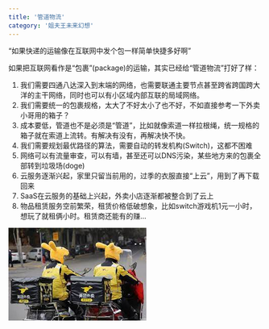 ```yaml
---
title: '管道物流'
category: '姐夫王未来幻想'
---
```


“如果快递的运输像在互联网中发个包一样简单快捷多好啊”

如果把互联网看作是“包裹”(package)的运输，其实已经给“管道物流”打好了样：

1. 我们需要四通八达深入到末端的网络，也需要联通主要节点甚至跨省跨国跨大洋的主干网络，同时也可以有小区域内部互联的局域网络。
2. 我们需要统一的包裹规格，太大了不好太小了也不好，不如直接参考一下外卖小哥用的箱子？
3. 成本要低，管道也不是必须是“管道”，比如就像索道一样拉根绳，统一规格的箱子就在索道上流转。有解决有没有，再解决快不快。
4. 我们需要规划最优路径的算法，需要自动的转发机构(Switch)，这都不困难
5. 网络可以有流量审查，可以有墙，甚至还可以DNS污染，某些地方来的包裹全部转到垃圾场(doge)
6. 云服务逐渐兴起，家里只留当前用的，过季的衣服直接“上云”，用到了再下载回来
7. SaaS在云服务的基础上兴起，外卖小店逐渐都被整合到了云上
8. 物品租赁服务空前繁荣，租赁价格低破想象，比如switch游戏机1元一小时，想玩了就租俩小时。租赁商还能有的赚...

![meituan](.assets/meituan.jpeg)